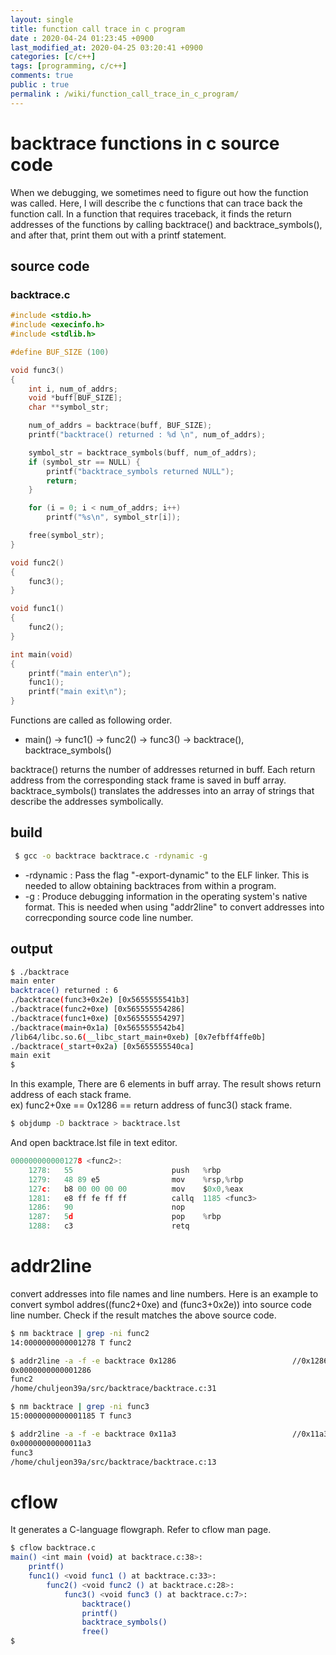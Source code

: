 ```yaml
---
layout: single
title: function call trace in c program
date : 2020-04-24 01:23:45 +0900
last_modified_at: 2020-04-25 03:20:41 +0900
categories: [c/c++]
tags: [programming, c/c++]
comments: true
public : true
permalink : /wiki/function_call_trace_in_c_program/
---
```


# backtrace functions in c source code
 When we debugging, we sometimes need to figure out how the function was called. Here, I will describe the c functions that can trace back the function call.
 In a function that requires traceback, it finds the return addresses of the functions by calling backtrace() and backtrace_symbols(), and after that, print them out with a printf statement.

## source code
### backtrace.c
```c
#include <stdio.h>
#include <execinfo.h>
#include <stdlib.h>

#define BUF_SIZE (100)

void func3()
{
	int i, num_of_addrs;
	void *buff[BUF_SIZE];
	char **symbol_str;

	num_of_addrs = backtrace(buff, BUF_SIZE);
	printf("backtrace() returned : %d \n", num_of_addrs);

	symbol_str = backtrace_symbols(buff, num_of_addrs);
	if (symbol_str == NULL) {
		printf("backtrace_symbols returned NULL");
		return;
	}

	for (i = 0; i < num_of_addrs; i++)
		printf("%s\n", symbol_str[i]);

	free(symbol_str);
}

void func2()
{
	func3();
}

void func1()
{
	func2();
}

int main(void)
{
	printf("main enter\n");
	func1();
	printf("main exit\n");
}
```
Functions are called as following order.

 - main() -> func1() -> func2() -> func3() -> backtrace(), backtrace_symbols()

backtrace() returns the number of addresses returned in buff. Each return address from the corresponding stack frame is saved in buff array.
backtrace_symbols() translates the addresses into an array of strings that describe the addresses symbolically.

## build
```bash
 $ gcc -o backtrace backtrace.c -rdynamic -g
```
 - -rdynamic : Pass the flag "-export-dynamic" to the ELF linker. This is needed to allow obtaining backtraces from within a program.
 - -g : Produce debugging information in the operating system's native format. This is needed when using "addr2line" to convert addresses into  correcponding source code line number.


## output
```bash
$ ./backtrace 
main enter
backtrace() returned : 6 
./backtrace(func3+0x2e) [0x5655555541b3]
./backtrace(func2+0xe) [0x565555554286]
./backtrace(func1+0xe) [0x565555554297]
./backtrace(main+0x1a) [0x5655555542b4]
/lib64/libc.so.6(__libc_start_main+0xeb) [0x7efbff4ffe0b]
./backtrace(_start+0x2a) [0x5655555540ca]
main exit
$
```
In this example, There are 6 elements in buff array. The result shows return address of each stack frame.  
ex) func2+0xe == 0x1286 == return address of func3() stack frame.
```bash
$ objdump -D backtrace > backtrace.lst
```
And open backtrace.lst file in text editor.
```c
0000000000001278 <func2>:
    1278:	55                   	push   %rbp
    1279:	48 89 e5             	mov    %rsp,%rbp
    127c:	b8 00 00 00 00       	mov    $0x0,%eax
    1281:	e8 ff fe ff ff       	callq  1185 <func3>
    1286:	90                   	nop                             
    1287:	5d                   	pop    %rbp
    1288:	c3                   	retq   
```


# addr2line
convert addresses into file names and line numbers.
Here is an example to convert symbol addres((func2+0xe) and (func3+0x2e)) into source code line number.
Check if the result matches the above source code.


```bash
$ nm backtrace | grep -ni func2
14:0000000000001278 T func2

$ addr2line -a -f -e backtrace 0x1286                          //0x1286 == (func2+0xe)
0x0000000000001286
func2
/home/chuljeon39a/src/backtrace/backtrace.c:31

$ nm backtrace | grep -ni func3
15:0000000000001185 T func3

$ addr2line -a -f -e backtrace 0x11a3                          //0x11a3 == (func3+0x2e)
0x00000000000011a3
func3
/home/chuljeon39a/src/backtrace/backtrace.c:13
```

# cflow
It generates a C-language flowgraph. Refer to cflow man page.
```bash
$ cflow backtrace.c 
main() <int main (void) at backtrace.c:38>:
    printf()
    func1() <void func1 () at backtrace.c:33>:
        func2() <void func2 () at backtrace.c:28>:
            func3() <void func3 () at backtrace.c:7>:
                backtrace()
                printf()
                backtrace_symbols()
                free()
$
```


